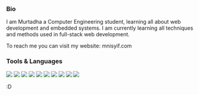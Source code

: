 ### Bio

I am Murtadha a Computer Engineering student, learning all about web development and embedded systems. I am currently learning all techniques and methods used in full-stack web development.

To reach me you can visit my website: mnisyif.com

### Tools & Languages

<p align="Left">
<img src="http://img.shields.io/badge/-C-87818B?style=flat-square&logo=C&logoColor=ffffff">
<img src="http://img.shields.io/badge/-Python-0D74E1?style=flat-square&logo=Python&logoColor=ffffff">
  <img src="http://img.shields.io/badge/-Java-5B4638?style=flat-square&logo=java&logoColor=ffffff">
  <img src="http://img.shields.io/badge/-C++-2CA8D3?style=flat-square&logo=C++&logoColor=ffffff">
  <img src="http://img.shields.io/badge/-Python-0D74E1?style=flat-square&logo=Python&logoColor=ffffff">
  <img src="https://img.shields.io/badge/-JavaScript-%23F7DF1C?style=flat-square&logo=javascript&logoColor=000000&labelColor=%23F7DF1C&color=%23FFCE5A">
  <img src="https://img.shields.io/badge/-Nodejs-339933?style=flat-square&logo=Node.js&logoColor=ffffff">
  <img src="https://img.shields.io/badge/-Git-%23F05032?style=flat-square&logo=git&logoColor=%23ffffff">
  <img src="https://img.shields.io/badge/-HTML-%23E44D27?style=flat-square&logo=html&logoColor=ffffff">
  <img src="http://img.shields.io/badge/-VHDL-87818B?style=flat-square&logo=VHDL&logoColor=ffffff">
</p>
:D
<!--
**mnisyif/mnisyif** is a ✨ _special_ ✨ repository because its `README.md` (this file) appears on your GitHub profile.

Here are some ideas to get you started:

- 🔭 I’m currently working on ...
- 🌱 I’m currently learning ...
- 👯 I’m looking to collaborate on ...
- 🤔 I’m looking for help with ...
- 💬 Ask me about ...
- 📫 How to reach me: ...
- 😄 Pronouns: ...
- ⚡ Fun fact: ...
-->
